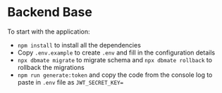 # Backend Base 
To start with the application: 
 - `npm install` to install all the dependencies
 - Copy `.env.example` to create `.env` and fill in the configuration details
 - `npx dbmate migrate` to migrate schema and `npx dbmate rollback` to rollback the migrations
 - `npm run generate:token` and copy the code from the console log to paste in `.env` file as `JWT_SECRET_KEY=`